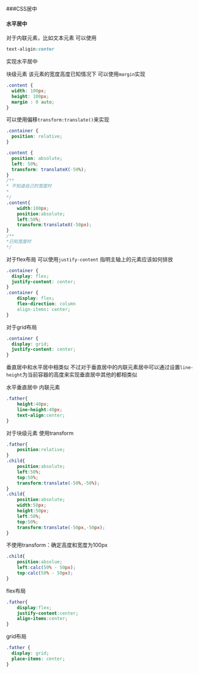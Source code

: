 ###CSS居中

#### 水平居中
对于内联元素，比如文本元素
可以使用
```css
text-aligin:center
```
实现水平居中

块级元素
该元素的宽度高度已知情况下
可以使用`margin`实现
```css
.content {
  width: 100px;
  height: 100px;
  margin : 0 auto;
}
```

可以使用偏移`transform:translate()`来实现
```css
.container {
  position: relative;
}

.content {
  position: absolute;
  left: 50%;
  transform: translateX(-50%);
}
/**
* 不知道自己的宽度时
* 
*/
.content{
	width:100px;
	position:absolute;
	left:50%;
	transform:translateX(-50px);
}
/**
*已知宽度时
*/
```


对于flex布局
可以使用`justify-content` 指明主轴上的元素应该如何排放
```css
.container {
  display: flex;
  justify-content: center;
}
.container {
	display: flex;
	flex-direction: column
	align-items: center;
}
```


对于grid布局
```css
.container {
  display: grid;
  justify-content: center;
}
```


垂直居中和水平居中相类似
不过对于垂直居中的内联元素居中可以通过设置`line-height`为当前容器的高度来实现垂直居中其他的都相类似



水平垂直居中
内联元素
```css
.father{
	height:40px;
	line-height:40px;
	text-align:center;
}
```

对于块级元素
使用transform
```css
.father{
	position:relative;
}
.child{
	position:absolute;
	left:50%;
	top:50%;
	transform:translate(-50%,-50%);
}
.child{
	position:absolute;
	width:50px;
	height:50px;
	left:50%;
	top:50%;
	transform:translate(-50px,-50px);
}
```

不使用transform：确定高度和宽度为100px
```css
.child{
	position:absolue;
	left:calc(50% - 50px);
	top:calc(50% - 50px);
}
```

flex布局
```css
.father{
	display:flex;
	justify-content:center;
	align-items:center;
}
```

grid布局
```css
.father {
  display: grid;
  place-items: center;
}
```